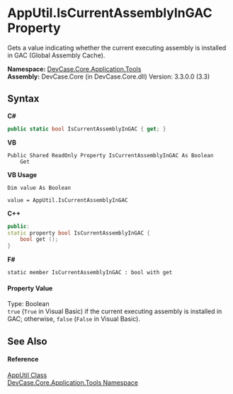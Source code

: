 # AppUtil.IsCurrentAssemblyInGAC Property 
 

Gets a value indicating whether the current executing assembly is installed in GAC (Global Assembly Cache).

**Namespace:**&nbsp;<a href="N_DevCase_Core_Application_Tools">DevCase.Core.Application.Tools</a><br />**Assembly:**&nbsp;DevCase.Core (in DevCase.Core.dll) Version: 3.3.0.0 (3.3)

## Syntax

**C#**<br />
``` C#
public static bool IsCurrentAssemblyInGAC { get; }
```

**VB**<br />
``` VB
Public Shared ReadOnly Property IsCurrentAssemblyInGAC As Boolean
	Get
```

**VB Usage**<br />
``` VB Usage
Dim value As Boolean

value = AppUtil.IsCurrentAssemblyInGAC

```

**C++**<br />
``` C++
public:
static property bool IsCurrentAssemblyInGAC {
	bool get ();
}
```

**F#**<br />
``` F#
static member IsCurrentAssemblyInGAC : bool with get

```


#### Property Value
Type: Boolean<br />`true` (`True` in Visual Basic) if the current executing assembly is installed in GAC; otherwise, `false` (`False` in Visual Basic).

## See Also


#### Reference
<a href="T_DevCase_Core_Application_Tools_AppUtil">AppUtil Class</a><br /><a href="N_DevCase_Core_Application_Tools">DevCase.Core.Application.Tools Namespace</a><br />